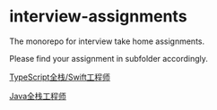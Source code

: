 # interview-assignments
The monorepo for interview take home assignments.

Please find your assignment in subfolder accordingly.

[TypeScript全栈/Swift工程师](./developer-jd.md)

[Java全栈工程师](./java-jd.md)
